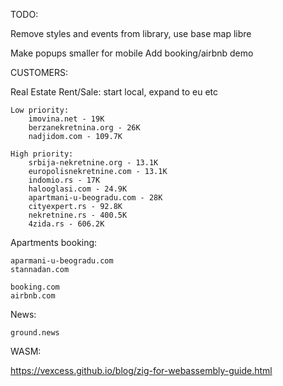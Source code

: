 TODO:

Remove styles and events from library, use base map libre

Make popups smaller for mobile
Add booking/airbnb demo

CUSTOMERS:

Real Estate Rent/Sale:
start local, expand to eu etc

    Low priority:
        imovina.net	- 19K
        berzanekretnina.org	- 26K
        nadjidom.com - 109.7K

    High priority:
        srbija-nekretnine.org - 13.1K
        europolisnekretnine.com - 13.1K
        indomio.rs - 17K
        halooglasi.com - 24.9K
        apartmani-u-beogradu.com - 28K
        cityexpert.rs - 92.8K
        nekretnine.rs - 400.5K
        4zida.rs - 606.2K

Apartments booking:

    aparmani-u-beogradu.com
    stannadan.com

    booking.com
    airbnb.com

News:

    ground.news

WASM:

https://vexcess.github.io/blog/zig-for-webassembly-guide.html
